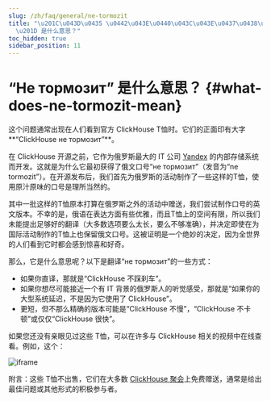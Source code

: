 ```yaml
---
slug: /zh/faq/general/ne-tormozit
title: "\u201C\u043D\u0435 \u0442\u043E\u0440\u043C\u043E\u0437\u0438\u0442\
  \u201D 是什么意思？"
toc_hidden: true
sidebar_position: 11
---
```


# “Не тормозит” 是什么意思？ {#what-does-ne-tormozit-mean}

这个问题通常出现在人们看到官方 ClickHouse T恤时。它们的正面印有大字**“ClickHouse не тормозит”**。

在 ClickHouse 开源之前，它作为俄罗斯最大的 IT 公司 [Yandex](https://yandex.com/company/) 的内部存储系统而开发。这就是为什么它最初获得了俄文口号“не тормозит”（发音为“ne tormozit”）。在开源发布后，我们首先为俄罗斯的活动制作了一些这样的T恤，使用原汁原味的口号是理所当然的。

其中一批这样的T恤原本打算在俄罗斯之外的活动中赠送，我们尝试制作口号的英文版本。不幸的是，俄语在表达方面有些优雅，而且T恤上的空间有限，所以我们未能提出足够好的翻译（大多数选项要么太长，要么不够准确），并决定即使在为国际活动制作的T恤上也保留俄文口号。这被证明是一个绝妙的决定，因为全世界的人们看到它时都会感到惊喜和好奇。

那么，它是什么意思呢？以下是翻译“не тормозит”的一些方式：

-   如果你直译，那就是“ClickHouse 不踩刹车”。
-   如果你想尽可能接近一个有 IT 背景的俄罗斯人的听觉感受，那就是“如果你的大型系统延迟，不是因为它使用了 ClickHouse”。
-   更短，但不那么精确的版本可能是“ClickHouse 不慢”，“ClickHouse 不卡顿”或仅仅“ClickHouse 很快”。

如果您还没有亲眼见过这些 T恤，可以在许多与 ClickHouse 相关的视频中在线查看。例如，这个：

![iframe](https://www.youtube.com/embed/bSyQahMVZ7w)

附言：这些 T恤不出售，它们在大多数 [ClickHouse 聚会](https://clickhouse.com/#meet)上免费赠送，通常是给出最佳问题或其他形式的积极参与者。

